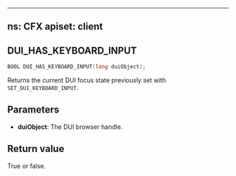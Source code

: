 
---
ns: CFX
apiset: client
---
## DUI_HAS_KEYBOARD_INPUT

```c
BOOL DUI_HAS_KEYBOARD_INPUT(long duiObject);
```
Returns the current DUI focus state previously set with `SET_DUI_KEYBOARD_INPUT`.
## Parameters
* **duiObject**: The DUI browser handle.
## Return value
True or false.